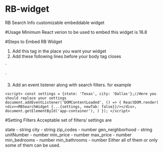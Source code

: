# RB-widget
RB Search Info customizable embeddable widget

#Usage
Minimum React verion to be used to embed this widget is 16.8

#Steps to Embed RB Widget
1. Add this tag in the place you want your widget <div id="rb-app-container"></div>
2. Add these following lines before your body tag closes

`<script crossorigin src="https://unpkg.com/react@16/umd/react.production.min.js"></script>
<script crossorigin src="https://unpkg.com/react-dom@16/umd/react-dom.production.min.js"></script>
<script type="text/javascript" src="https://cdn.rentalbeast.com/front_end/rb_widget.js"></script>`

3. Add an event listener along with search filters. for example

`<script>
const settings = {state: 'Texas', city: 'Dallas'};//Here you should replace your settings
document.addEventListener('DOMContentLoaded', () => {
    ReactDOM.render(
        <div><RBSearchWidget {...{settings, newTab: false}}/></div>,
        document.getElementById('app-container'),
    )
});
</script>`

#Setting Filters
Acceptable set of filters/ settings are 

state - string
city - string
zip_codes - number
gen_neighborhood - string
unitNumber - number
min_price - number
max_price - number
min_bedrooms - number
min_bathrooms - number
Either all of them or only some of them can be used.
